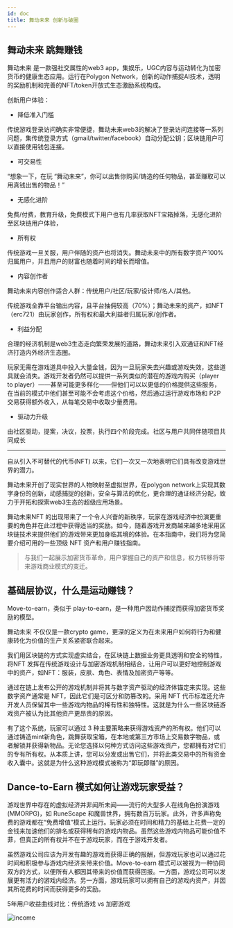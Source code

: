 ```yaml
---
id: doc
title: 舞动未来 创新与破圈
---
```


## 舞动未来 跳舞赚钱

舞动未来 是一款强社交属性的web3 app，集娱乐，UGC内容与运动转化为加密货币的健康生态应用。运行在Polygon Network，创新的动作捕捉AI技术，透明的奖励机制和完善的NFT/token开放式生态激励系统构成。

创新用户体验：

- 降低准入门槛

传统游戏登录访问确实非常便捷，舞动未来web3的解决了登录访问连接等一系列问题，集传统登录方式（gmail/twitter/facebook）自动分配公钥；区块链用户可以直接使用钱包连接。

- 可交易性

“想象一下，在玩 “舞动未来”，你可以出售你购买/铸造的任何物品，甚至赚取可以用真钱出售的物品！”

- 无感化进阶

免费/付费，教育升级，免费模式下用户也有几率获取NFT宝箱掉落，无感化进阶至区块链用户体验，

- 所有权

传统游戏一旦关服，用户伴随的资产也将消失。舞动未来中的所有数字资产100%归属用户，并且用户的财富也随着时间的增长而增值。

- 内容创作者

舞动未来内容创作适合人群：传统用户/社区/玩家/设计师/名人/其他。

传统游戏全靠平台输出内容，且平台抽佣较高（70%）；舞动未来的资产，如NFT（erc721）由玩家创作，所有权和最大利益者归属玩家/创作者。

- 利益分配

合理的经济机制是web3生态走向繁荣发展的道路，舞动未来引入双通证和NFT经济打造内外经济生态圈。

玩家无需在游戏道具中投入大量金钱，因为一旦玩家失去兴趣或游戏失效，这些道具就会消失。游戏开发者仍然可以提供一系列类似的潜在的游戏内购买（player to player）——甚至可能更多样化——但他们可以以更低的价格提供这些服务，在当前的模式中他们甚至可能不会考虑这个价格，然后通过运行游戏市场和 P2P 交易获得额外收入，从每笔交易中收取少量费用。

- 驱动力升级

由社区驱动，提案，决议，投票，执行四个阶段完成。社区与用户共同伴随项目共同成长

---

自从引入不可替代的代币(NFT) 以来，它们一次又一次地表明它们具有改变游戏世界的潜力。

舞动未来开创了现实世界的人物映射至虚拟世界，在polygon network上实现其数字身份的创新，动感捕捉的创新，安全与算法的优化，更合理的通证经济分配，致力于开拓和探索web3生态的超级应用场景。

舞动未来NFT 的出现带来了一个令人兴奋的新秩序，玩家在游戏经济中扮演更重要的角色并在此过程中获得适当的奖励。如今，随着游戏开发商越来越多地采用区块链技术来提供他们的游戏带来更加身临其境的体验。在本指南中，我们将为您简要介绍可用的一些顶级 NFT 资产和用户赚钱指南。

> 与我们一起展示加密货币革命，用户掌握自己的资产和信息，权力转移将带来游戏商业模式的变迁。

## 基础层协议，什么是运动赚钱？

Move-to-earn，类似于 play-to-earn，是一种用户因动作捕捉而获得加密货币奖励的模型。

舞动未来 不仅仅是一款crypto game，更深的定义为在未来用户如何将行为和健康转化为价值的生产关系紧密联合起来。

我们用区块链的方式实现虚实结合，在区块链上数据业务更具透明和安全的特性，将NFT 发挥在传统游戏设计与加密游戏机制相结合，让用户可以更好地控制游戏中的资产，如NFT：服装，皮肤、角色、表情及加密资产等等。

通过在链上发布公开的游戏机制并将其与数字资产驱动的经济体锚定来实现。这些数字资产通常是 NFT，因此它们是可区分和防篡改的。采用 NFT 代币标准还允许开发人员保留其中一些游戏内物品的稀有性和独特性。这就是为什么一些区块链游戏资产被认为比其他资产更昂贵的原因。

有了这个系统，玩家可以通过 3 种主要策略来获得游戏资产的所有权。他们可以通过铸造mint新角色，跳舞获取宝箱，在本地或第三方市场上交易数字物品，或者解锁并获得新物品。无论您选择以何种方式访问​​这些游戏资产，您都拥有对它们的专有所有权。从本质上讲，您可以分发或出售它们，并将此类交易中的所有资金收入囊中。这就是为什么这种游戏模式被称为“即玩即赚”的原因。

## Dance-to-Earn 模式如何让游戏玩家受益？

游戏世界中存在的虚拟经济并非闻所未闻——流行的大型多人在线角色扮演游戏 (MMORPG)，如 RuneScape 和魔兽世界，拥有数百万玩家。此外，许多声称免费的游戏都在“免费增值”模式上运行。玩家必须在时间和精力的基础上花费一定的金钱来加速他们的排名或获得稀有的游戏内物品。虽然这些游戏内物品可能价值不菲，但真正的所有权并不在于游戏玩家，而在于游戏开发者。

虽然游戏公司应该为开发有趣的游戏而获得正确的报酬，但游戏玩家也可以通过花时间和积极参与游戏内经济来带来价值。Move-to-earn 模式可以被视为一种协同双方的方式，以便所有人都因其带来的价值而获得回报。一方面，游戏公司可以发展更有活力的游戏内经济。另一方面，游戏玩家可以拥有自己的游戏内资产，并因其所花费的时间而获得更多的奖励。

5年用户收益曲线对比：传统游戏 vs 加密游戏 

![income](https://storage.googleapis.com/wcu-73ed75f5-c5922c8c/wuchuweilai/nft3-1-ee47b55e.png)
